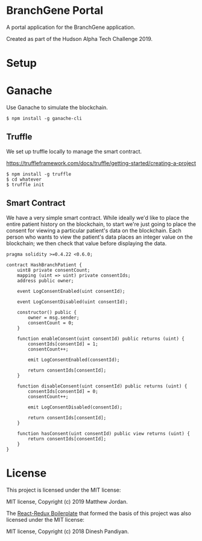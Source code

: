 # BranchGene Portal

A portal application for the BranchGene application.

Created as part of the Hudson Alpha Tech Challenge 2019.

# Setup


# Ganache

Use Ganache to simulate the blockchain.

```
$ npm install -g ganache-cli
```


## Truffle

We set up truffle locally to manage the smart contract.

https://truffleframework.com/docs/truffle/getting-started/creating-a-project

```
$ npm install -g truffle
$ cd whatever
$ truffle init
```

## Smart Contract

We have a very simple smart contract. While ideally we'd like to place the entire patient history on the blockchain, to start we're just going to place the consent for viewing a particular patient's data on the blockchain. Each person who wants to view the patient's data places an integer value on the blockchain; we then check that value before displaying the data.

```
pragma solidity >=0.4.22 <0.6.0;

contract HashBranchPatient {
    uint8 private consentCount;
    mapping (uint => uint) private consentIds;
    address public owner;

    event LogConsentEnabled(uint consentId);

    event LogConsentDisabled(uint consentId);

    constructor() public {
        owner = msg.sender;
        consentCount = 0;
    }

    function enableConsent(uint consentId) public returns (uint) {
        consentIds[consentId] = 1;
        consentCount++;

        emit LogConsentEnabled(consentId);

        return consentIds[consentId];
    }

    function disableConsent(uint consentId) public returns (uint) {
        consentIds[consentId] = 0;
        consentCount++;

        emit LogConsentDisabled(consentId);

        return consentIds[consentId];
    }

    function hasConsent(uint consentId) public view returns (uint) {
        return consentIds[consentId];
    }
}
```

# License

This project is licensed under the MIT license:

MIT license, Copyright (c) 2019 Matthew Jordan.

The [React-Redux Boilerplate](https://github.com/flexdinesh/react-redux-boilerplate) that formed the basis of this project was also licensed under the MIT license:

MIT license, Copyright (c) 2018 Dinesh Pandiyan.
